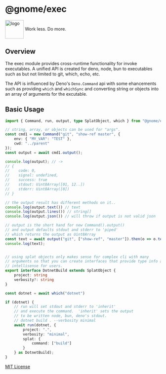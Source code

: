 # @gnome/exec

<div height=30" vertical-align="top">
<image src="https://raw.githubusercontent.com/gnomejs/gnomejs/main/assets/icon.png"
    alt="logo" width="60" valign="middle" />
<span>Work less. Do more. </span>
</div>

## Overview

The exec module provides cross-runtime functionality for invoke
executables.  A unified API is created for deno, node, bun
to executables such as but not limited to git, which, echo, etc.

The API is influenced by Deno's `Deno.Command` api with some ehancements
such as providing `which` and `whichSync` and converting string or objects
into an array of arguments for the excutable.

## Basic Usage

```typescript
import { Command, run, output, type SplatObject, which } from "@gnome/exec";

// string, array, or objects can be used for "args".
const cmd1 = new Command("git", "show-ref master", {
    env: { "MY_VAR": "TEST" },
    cwd: "../parent"
});
const output = await cmd1.output();

console.log(output); // ->
// {
//    code: 0,
//    signal: undefined,
//    success: true
//    stdout: Uint8Array([01, 12..])
//    stderr: Uint8Array([0])
// }

// the output result has different methods on it..
console.log(output.text()) // text
console.log(output.lines()) // string[]
console.log(output.json()) // will throw if output is not valid json

// output is the short hand for new Command().output()
// and output defaults stdout and stderr to 'piped'
// which returns the output as Uint8Array
const text = await output("git", ["show-ref", "master"]).then(o => o.text())
console.log(text);


// using splat objects only makes sense for complex cli with many
// arguments so that you can create interfaces that provide type info and
// intellisense for users. 
export interface DotnetBuild extends SplatObject {
    project: string
    verbosity?: string
}

const dotnet = await which("dotnet")

if (dotnet) {
    // run will set stdout and stderr to 'inherit' 
    // and execute the command.  'inherit' sets the output 
    // to be written node, bun, deno's stdout.
    // dotnet build . --verbosity minimal
    await run(dotnet, { 
        project: ".",
        verbosity: "minimal",
        splat: {
            command: ["build"]
        }
    } as DotnetBuild);
}
```

[MIT License](./LICENSE.md)
